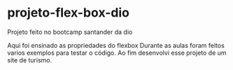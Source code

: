 # projeto-flex-box-dio
Projeto feito no bootcamp santander da dio


Aqui foi ensinado as propriedades do flexbox
Durante as aulas foram feitos varios exemplos para testar o código.
Ao fim desenvolvi esse projeto de um site de turismo.

